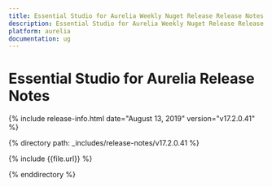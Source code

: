 ```yaml
---
title: Essential Studio for Aurelia Weekly Nuget Release Release Notes  
description: Essential Studio for Aurelia Weekly Nuget Release Release Notes  
platform: aurelia
documentation: ug
---
```


# Essential Studio for Aurelia  Release Notes  

{% include release-info.html date="August 13, 2019"  version="v17.2.0.41" %} 


{% directory path: _includes/release-notes/v17.2.0.41 %}

{% include {{file.url}} %}

{% enddirectory %}